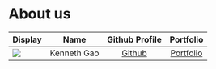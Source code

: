 # About us

Display | Name | Github Profile | Portfolio 
--------|:----:|:--------------:|:---------:
![](https://avatars.githubusercontent.com/u/108561447?v=4) | Kenneth Gao | [Github](https://github.com/duckyfuz) | [Portfolio](docs/team/duckyfuz.md)
